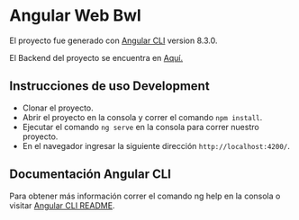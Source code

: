# Angular Web Bwl

El proyecto fue generado con [Angular CLI](https://github.com/angular/angular-cli) version 8.3.0.

El Backend del proyecto se encuentra en [Aquí.](https://github.com/edgarherrerra/angular-web-backend-bwl)

## Instrucciones de uso Development

* Clonar el proyecto.
* Abrir el proyecto en la consola y correr el comando `npm install`.
* Ejecutar el comando `ng serve` en la consola para correr nuestro proyecto.
* En el navegador ingresar la siguiente dirección `http://localhost:4200/`.

## Documentación Angular CLI

Para obtener más información correr el comando ng help en la consola o visitar [Angular CLI README](https://github.com/angular/angular-cli/blob/master/README.md).
